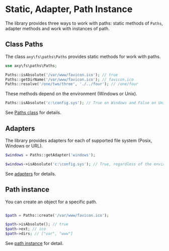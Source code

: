 # Static, Adapter, Path Instance

The library provides three ways to work with paths: static methods of `Paths`, adapter methods and work with instances of path.

## Class Paths

The class `axy\fs\paths\Paths` provides static methods for work with paths.
 
```php
use axy\fs\paths\Paths;

Paths::isAbsolute('/var/www/favicon.ico'); // true
Paths::getDirName('/var/www/favicon.ico'); // favicon.ico
Paths::resolve('/one/two/three', './../four'); // /one/four
```

These methods depend on the environment (Windows or Unix).

```php
Paths::isAbsolute('c:\config.sys'); // True on Windows and False on Unix
```

See [Paths class](Paths.md) for details.

## Adapters

The library provides adapters for each of supported file system (Posix, Windows or URL).

```php
$windows = Paths::getAdapter('windows');

$windows->isAbsolute('c:\config.sys'); // True, regardless of the environment
```

See [adapters](adapters.md) for details.

## Path instance

You can create an object for a specific path.

```php

$path = Paths::create('/var/www/favicon.ico');

$path->isAbsolute(); // true
$path->ext; // ico
$path->dirs; // ["var", "www"]
```

See [path instance](path.md) for detail.
